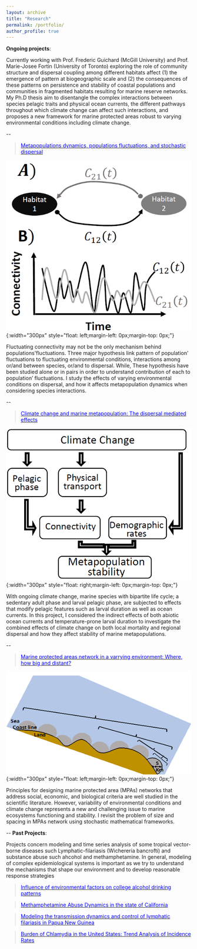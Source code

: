 ```yaml
---
layout: archive
title: "Research"
permalink: /portfolio/
author_profile: true
---
```


**Ongoing projects**:

Currently working with Prof. Frederic Guichard (McGill University) and Prof. Marie-Josee Fortin (University of Toronto) 
 exploring the role of community structure and dispersal coupling among different habitats affect (1) the emergence of 
pattern at biogeographic scale and (2) the consequences of these patterns on persistence and stability of coastal populations 
and communities in fragmented habitats resulting for marine reserve networks. My Ph.D thesis aim to disentangle the complex 
interactions between species pelagic traits and physical ocean currents, the different pathways throughout which climate 
change can affect such interactions, and proposes a new framework for marine protected areas robust to varying environmental 
conditions including climate change. 



--
>[<span style="color:blue"> Metapopulations dynamics, populations fluctuations, and stochastic dispersal </span>](https://ridouanbani.github.io/portfolio/portfolio-1/)

![](/images/pic1.png){:width="300px"
style="float: left;margin-left: 0px;margin-top: 0px;"}


Fluctuating connectivity may not be the only mechanism behind populations'fluctuations. 
Three major hypothesis link pattern of population' fluctuations to fluctuating environmental conditions, 
interactions among or/and between species, or/and to dispersal. While, These hypothesis have been studied alone or in pairs in order to understand contribution of each to population’ fluctuations.  I study the effects of varying environmental conditions on dispersal, and how it affects metapopulation dynamics when considering species interactions. 

--

>[<span style="color:blue">  Climate change and marine metapopulation: The dispersal mediated effects </span>](https://ridouanbani.github.io/portfolio/portfolio-2/)


![](/images/pic2.png){:width="300px"
style="float: right;margin-left: 0px;margin-top: 0px;"}


With ongoing climate change, marine species with bipartite life cycle; a sedentary adult phase and larval 
pelagic phase, are subjected to effects that modify pelagic features such as larval duration 
as well as ocean currents. In this project, I considered the indirect effects of both abiotic ocean currents and 
temperature-prone larval duration to investigate the combined effects of climate change on both local mortality and 
regional dispersal and how they affect stability of marine metapopulations.


--

> [<span style="color:blue">  Marine protected areas network in a varrying environment: Where, how big and distant? </span>](https://ridouanbani.github.io/portfolio/portfolio-3/)


![](/images/pic3.png){:width="300px"
style="float: left;margin-left: 0px;margin-top: 0px;"}


Principles for designing marine protected area (MPAs) networks that address social, economic, and biological criteria are well studied in the scientific literature. However, variability of environmental conditions and climate change represents a new and challenging issue to marine ecosystems functioning and stability. I revisit the problem of size and spacing in MPAs network using stochastic mathematical frameworks.

--
**Past Projects**:

Projects concern modeling and time series analysis of some tropical vector-borne diseases such Lymphatic-filariasis (Wichereria bancrofti) and substance abuse such ahcohol and methamphetamine. In general, modeling of complex epidemiological systems is important as we try to understand the mechanisms that shape our environment and to develop reasonable response strategies

>[<span style="color:blue">  Influence of environmental factors on college alcohol drinking patterns </span>](https://ridouanbani.github.io/portfolio/portfolio-4/)

>[<span style="color:blue">  Methamphetamine Abuse Dynamics in the state of California </span>](https://ridouanbani.github.io/portfolio/portfolio-5/)

>[<span style="color:blue">  Modeling the transmission dynamics and control of lymphatic filariasis in Papua New Guinea </span>](https://ridouanbani.github.io/portfolio/portfolio-6)

>[<span style="color:blue">  Burden of Chlamydia in the United States: Trend Analysis of Incidence Rates </span>](https://ridouanbani.github.io/portfolio/portfolio-7/)





